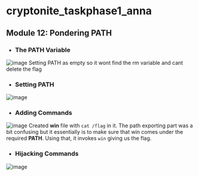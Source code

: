 # cryptonite_taskphase1_anna
## Module 12: Pondering PATH

- ### The PATH Variable
![image](https://github.com/user-attachments/assets/af6dedf5-f273-4a69-ae22-ac9e210c07be)
Setting PATH as empty so it wont find the rm variable and cant delete the flag

- ### Setting PATH
![image](https://github.com/user-attachments/assets/0bebd825-6bb3-4b5a-8ab7-1bc32870af0a)

- ### Adding Commands
![image](https://github.com/user-attachments/assets/2d2cf22d-03ec-48ea-a516-8f207020a6de)
Created **win** file with `cat /flag` in it. The path exporting part was a bit confusing but it essentially is to make sure that win comes under the required **PATH**. Using that, it invokes `win` giving us the flag.

- ### Hijacking Commands
![image](https://github.com/user-attachments/assets/b9822ecf-65ef-460c-8666-581608a1bc88)

